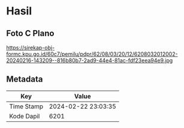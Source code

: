 # Hasil

## Foto C Plano

https://sirekap-obj-formc.kpu.go.id/60c7/pemilu/pdpr/62/08/03/20/12/6208032012002-20240216-143209--816b80b7-2ad9-44e4-81ac-fdf23eea94e9.jpg


## Metadata

| Key        | Value               |
| ---------- | ------------------- |
| Time Stamp | 2024-02-22 23:03:35 |
| Kode Dapil | 6201                |



